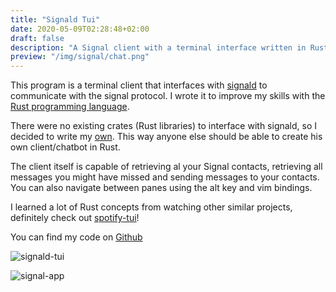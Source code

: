 ```yaml
---
title: "Signald Tui"
date: 2020-05-09T02:28:48+02:00
draft: false
description: "A Signal client with a terminal interface written in Rust."
preview: "/img/signal/chat.png"
---
```


This program is a terminal client that interfaces with [signald](https://gitlab.com/thefinn93/signald) to communicate
with the signal protocol. I wrote it to improve my skills with the [Rust programming language](https://www.rust-lang.org).

There were no existing crates (Rust libraries) to interface with signald, so I decided to write my [own](https://crates.io/crates/signald-rust).
This way anyone else should be able to create his own client/chatbot in Rust.

The client itself is capable of retrieving al your Signal contacts, retrieving all messages you might have missed and sending messages to your contacts.
You can also navigate between panes using the alt key and vim bindings.

I learned a lot of Rust concepts from watching other similar projects, definitely check out [spotify-tui](https://github.com/Rigellute/spotify-tui)!

You can find my code on [Github](https://github.com/angelocarly/signald-tui)

![signald-tui](/img/signal/chat.png)

![signal-app](/img/signal/app.png)
